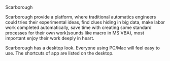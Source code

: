 Scarborough

Scarborough provide a platform, where traditional automatics engineers could tries their experimental ideas, find clues hiding in big data, make labor work completed automatically, save time with creating some standard processes for their own work(sounds like macro in MS VBA), most important enjoy their work deeply in heart.

Scarborough has a desktop look. Everyone using PC/Mac will feel easy to use. The shortcuts of app are listed on the desktop.
